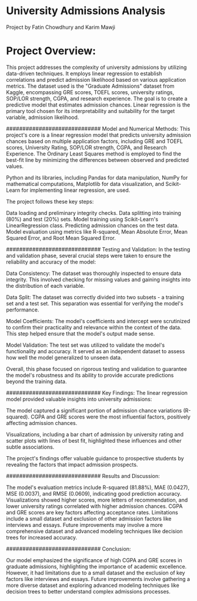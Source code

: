 # University Admissions Analysis
Project by Fatin Chowdhury and Karim Mawji

# Project Overview:

This project addresses the complexity of university admissions by utilizing data-driven techniques.
It employs linear regression to establish correlations and predict admission likelihood based on various application metrics.
The dataset used is the "Graduate Admissions" dataset from Kaggle, encompassing GRE scores, TOEFL scores, university ratings, SOP/LOR strength, CGPA, and research experience.
The goal is to create a predictive model that estimates admission chances.
Linear regression is the primary tool chosen for its interpretability and suitability for the target variable, admission likelihood.

#############################
Model and Numerical Methods:
This project's core is a linear regression model that predicts university admission chances based on multiple application factors,
including GRE and TOEFL scores, University Rating, SOP/LOR strength, CGPA, and Research Experience.
The Ordinary Least Squares method is employed to find the best-fit line by minimizing the differences between observed and predicted values.

Python and its libraries, including Pandas for data manipulation, NumPy for mathematical computations,
Matplotlib for data visualization, and Scikit-Learn for implementing linear regression, are used.

The project follows these key steps:

Data loading and preliminary integrity checks.
Data splitting into training (80%) and test (20%) sets.
Model training using Scikit-Learn's LinearRegression class.
Predicting admission chances on the test data.
Model evaluation using metrics like R-squared, Mean Absolute Error, Mean Squared Error, and Root Mean Squared Error.


#############################
Testing and Validation:
In the testing and validation phase, several crucial steps were taken to ensure the reliability and accuracy of the model:

Data Consistency: The dataset was thoroughly inspected to ensure data integrity.
This involved checking for missing values and gaining insights into the distribution of each variable.

Data Split: The dataset was correctly divided into two subsets - a training set and a test set.
This separation was essential for verifying the model's performance.

Model Coefficients: The model's coefficients and intercept were scrutinized to confirm their practicality and relevance within the context of the data.
This step helped ensure that the model's output made sense.

Model Validation: The test set was utilized to validate the model's functionality and accuracy.
It served as an independent dataset to assess how well the model generalized to unseen data.

Overall, this phase focused on rigorous testing and validation to guarantee the model's robustness
and its ability to provide accurate predictions beyond the training data.


#############################
Key Findings:
The linear regression model provided valuable insights into university admissions:

The model captured a significant portion of admission chance variations (R-squared).
CGPA and GRE scores were the most influential factors, positively affecting admission chances.

Visualizations, including a bar chart of admission by university rating and scatter plots with lines of best fit,
highlighted these influences and other subtle associations.

The project's findings offer valuable guidance to prospective students by revealing the factors that impact admission prospects.

#############################
Results and Discussion:

The model's evaluation metrics include R-squared (81.88%), MAE (0.0427), MSE (0.0037), and RMSE (0.0609), indicating good prediction accuracy.
Visualizations showed higher scores, more letters of recommendation, and lower university ratings correlated with higher admission chances.
CGPA and GRE scores are key factors affecting acceptance rates.
Limitations include a small dataset and exclusion of other admission factors like interviews and essays.
Future improvements may involve a more comprehensive dataset and advanced modeling techniques like decision trees for increased accuracy.

#############################
Conclusion:

Our model emphasized the significance of high CGPA and GRE scores in graduate admissions, highlighting the importance of academic excellence.
However, it had limitations due to a small dataset and the exclusion of key factors like interviews and essays.
Future improvements involve gathering a more diverse dataset and exploring advanced modeling techniques like decision trees
to better understand complex admissions processes.
